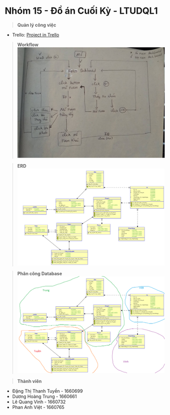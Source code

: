 Nhóm 15 - Đồ án Cuối Kỳ - LTUDQL1 
==================================

> **Quản lý công việc**
- Trello: [Project in Trello](https://trello.com/b/Bw23Zqh1/lt-udql1-nhom-15)

> **Workflow**
![workflow](workflow.jpg)

> **ERD**
![erd](Database/QuanLyVeXe_Diagram.png)

> **Phân công Database**
![task database](Database/phan_cong.png)


> **Thành viên**
- Đặng Thị Thanh Tuyền  - 1660699
- Dương Hoàng Trung 	- 1660661
- Lê Quang Vinh 		- 1660732
- Phan Anh Việt 		- 1660765